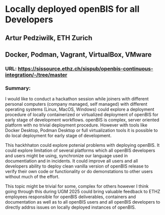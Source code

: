 # Locally deployed openBIS for all Developers

## Artur Pedziwilk, ETH Zurich

## Docker, Podman, Vagrant, VirtualBox, VMware  

### URL: https://sissource.ethz.ch/sispub/openbis-continuous-integration/-/tree/master

### Summary:

I would like to conduct a hackathon session while joiners with different personal computers (company managed, self managed) with different operating systems (Linux, MacOS, Windows) could explore a deployment procedure of locally containerized or virtualized deployment of openBIS for early stage of development workflows.
openBIS is complex, server oriented platform with no trivial deployment procedure. However with tools like Docker Desktop, Podman Desktop or full virtualization tools it is possible to do local deployment for early stage of development. 

This hackhhaton could explore potenial problems with deploying openBIS. It could explore limitation of several platforms which all openBIS developers and users might be using, synchronize our language used in documentiation and in incidents. It could improve all users and all developers ability to deploy clean vanilla version of openBIS release to verify their own code or functionality or do demonstations to other users without much of the effort.

This topic might be trivial for some, complex for others however I think going through this during UGM 2025 could bring valuable feedback to ETHZ employees responsible for openBIS deliverables, containers and documentation as well as to all openBIS users and all openBIS developers to directly addrss issues on locally deployed instances of openBIS.

